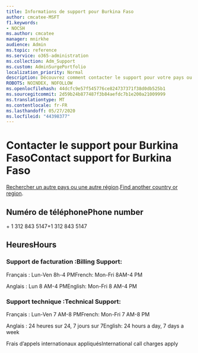 ```yaml
---
title: Informations de support pour Burkina Faso
author: cmcatee-MSFT
f1.keywords:
- NOCSH
ms.author: cmcatee
manager: mnirkhe
audience: Admin
ms.topic: reference
ms.service: o365-administration
ms.collection: Adm_Support
ms.custom: AdminSurgePortfolio
localization_priority: Normal
description: Découvrez comment contacter le support pour votre pays ou région.
ROBOTS: NOINDEX, NOFOLLOW
ms.openlocfilehash: 44dcfc9e57f545776ce824737371f38d0db525b1
ms.sourcegitcommit: 2d59b24b877487f3b84aefdc7b1e200a21009999
ms.translationtype: MT
ms.contentlocale: fr-FR
ms.lasthandoff: 05/27/2020
ms.locfileid: "44398377"
---
```

# <a name="contact-support-for-burkina-faso"></a><span data-ttu-id="cc9ff-103">Contacter le support pour Burkina Faso</span><span class="sxs-lookup"><span data-stu-id="cc9ff-103">Contact support for Burkina Faso</span></span>

<span data-ttu-id="cc9ff-104">[Rechercher un autre pays ou une autre région](../contact-support-for-business-products.md).</span><span class="sxs-lookup"><span data-stu-id="cc9ff-104">[Find another country or region](../contact-support-for-business-products.md).</span></span>

## <a name="phone-number"></a><span data-ttu-id="cc9ff-105">Numéro de téléphone</span><span class="sxs-lookup"><span data-stu-id="cc9ff-105">Phone number</span></span>
<span data-ttu-id="cc9ff-106">+ 1 312 843 5147</span><span class="sxs-lookup"><span data-stu-id="cc9ff-106">+1 312 843 5147</span></span>

## <a name="hours"></a><span data-ttu-id="cc9ff-107">Heures</span><span class="sxs-lookup"><span data-stu-id="cc9ff-107">Hours</span></span>
### <a name="billing-support"></a><span data-ttu-id="cc9ff-108">Support de facturation :</span><span class="sxs-lookup"><span data-stu-id="cc9ff-108">Billing Support:</span></span>

<span data-ttu-id="cc9ff-109">Français : Lun-Ven 8h-4 PM</span><span class="sxs-lookup"><span data-stu-id="cc9ff-109">French: Mon-Fri 8AM-4 PM</span></span>

<span data-ttu-id="cc9ff-110">Anglais : Lun 8 AM-4 PM</span><span class="sxs-lookup"><span data-stu-id="cc9ff-110">English: Mon-Fri 8 AM-4 PM</span></span>

### <a name="technical-support"></a><span data-ttu-id="cc9ff-111">Support technique :</span><span class="sxs-lookup"><span data-stu-id="cc9ff-111">Technical Support:</span></span>

<span data-ttu-id="cc9ff-112">Français : Lun-Ven 7 AM-8 PM</span><span class="sxs-lookup"><span data-stu-id="cc9ff-112">French: Mon-Fri 7 AM-8 PM</span></span>

<span data-ttu-id="cc9ff-113">Anglais : 24 heures sur 24, 7 jours sur 7</span><span class="sxs-lookup"><span data-stu-id="cc9ff-113">English: 24 hours a day, 7 days a week</span></span>

<span data-ttu-id="cc9ff-114">Frais d’appels internationaux appliqués</span><span class="sxs-lookup"><span data-stu-id="cc9ff-114">International call charges apply</span></span>
